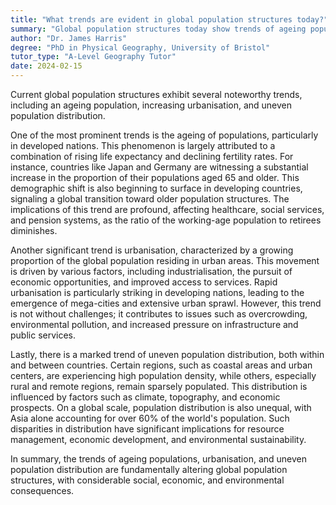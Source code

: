 ```yaml
---
title: "What trends are evident in global population structures today?"
summary: "Global population structures today show trends of ageing populations, urbanisation, and uneven population distribution."
author: "Dr. James Harris"
degree: "PhD in Physical Geography, University of Bristol"
tutor_type: "A-Level Geography Tutor"
date: 2024-02-15
---
```


Current global population structures exhibit several noteworthy trends, including an ageing population, increasing urbanisation, and uneven population distribution.

One of the most prominent trends is the ageing of populations, particularly in developed nations. This phenomenon is largely attributed to a combination of rising life expectancy and declining fertility rates. For instance, countries like Japan and Germany are witnessing a substantial increase in the proportion of their populations aged 65 and older. This demographic shift is also beginning to surface in developing countries, signaling a global transition toward older population structures. The implications of this trend are profound, affecting healthcare, social services, and pension systems, as the ratio of the working-age population to retirees diminishes.

Another significant trend is urbanisation, characterized by a growing proportion of the global population residing in urban areas. This movement is driven by various factors, including industrialisation, the pursuit of economic opportunities, and improved access to services. Rapid urbanisation is particularly striking in developing nations, leading to the emergence of mega-cities and extensive urban sprawl. However, this trend is not without challenges; it contributes to issues such as overcrowding, environmental pollution, and increased pressure on infrastructure and public services.

Lastly, there is a marked trend of uneven population distribution, both within and between countries. Certain regions, such as coastal areas and urban centers, are experiencing high population density, while others, especially rural and remote regions, remain sparsely populated. This distribution is influenced by factors such as climate, topography, and economic prospects. On a global scale, population distribution is also unequal, with Asia alone accounting for over $60\%$ of the world's population. Such disparities in distribution have significant implications for resource management, economic development, and environmental sustainability.

In summary, the trends of ageing populations, urbanisation, and uneven population distribution are fundamentally altering global population structures, with considerable social, economic, and environmental consequences.
    